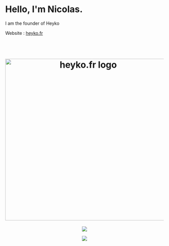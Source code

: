 # Hello, I'm Nicolas.

I am the founder of Heyko

Website : <a href="https://heyko.fr/">heyko.fr</a>


<h1 align="center">
  <br>
  <img src="https://heyko.fr/img/heyko.png" alt="heyko.fr logo" width="512">
  <br>
</h1>

<p align="center">
    <a href="https://discord.gg/4Qk5kBT9UX" alt="discord">
        <img src="https://img.shields.io/discord/655099662424080384?label=chat&logo=discord"/>
    </a>
</p>

<p align="center">
  <img align="center" src="https://github-readme-stats.vercel.app/api?username=nicolasito1411&show_icons=true&title_color=ffffff&text_color=ffffff&bg_color=35,50A0E8,7CD8FF&hide_border=true&count_private=true" >
</p>
